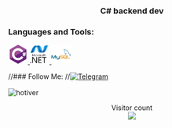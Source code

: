 <h3 align="center">C# backend dev</h3>




<p align="left">
</p>

<h3 align="left">Languages and Tools:</h3>
<p align="left"> <a href="https://www.w3schools.com/cs/" target="_blank" rel="noreferrer"> <img src="https://raw.githubusercontent.com/devicons/devicon/master/icons/csharp/csharp-original.svg" alt="csharp" width="40" height="40"/> </a> <a href="https://dotnet.microsoft.com/" target="_blank" rel="noreferrer"> <img src="https://raw.githubusercontent.com/devicons/devicon/master/icons/dot-net/dot-net-original-wordmark.svg" alt="dotnet" width="40" height="40"/> </a> <a href="https://www.mysql.com/" target="_blank" rel="noreferrer"> <img src="https://raw.githubusercontent.com/devicons/devicon/master/icons/mysql/mysql-original-wordmark.svg" alt="mysql" width="40" height="40"/> </a> </p>

//### Follow Me:
//[![Telegram](https://img.shields.io/badge/-Telegram-090909?style=for-the-badge&logo=telegram&logoColor=27A0D9)](https://t.me/GlebDresher)

<p><img align="center" src="https://github-readme-stats.vercel.app/api/top-langs?username=hotiver&show_icons=true&locale=en&layout=compact" alt="hotiver" /></p>

<p align="center"> 
  Visitor count<br>
  <img src="https://profile-counter.glitch.me/hotiver/count.svg" />
</p>
